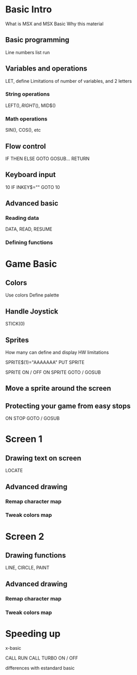 # Basic Intro

What is MSX and MSX Basic
Why this material

## Basic programming
Line numbers
list
run

## Variables and operations

LET, define
Limitations of number of variables, and 2 letters

### String operations

LEFT$(), RIGHT$(), MID$()

### Math operations
SIN(), COS(), etc

## Flow control

IF THEN ELSE
GOTO
GOSUB... RETURN

## Keyboard input

10 IF INKEY$="" GOTO 10

## Advanced basic

### Reading data

DATA, READ, RESUME

### Defining functions

# Game Basic

## Colors

Use colors
Define palette

## Handle Joystick

STICK(0)

## Sprites

How many can define and display
HW limitations

SPRITE$(1)="AAAAAAA"
PUT SPRITE

SPRITE ON / OFF
ON SPRITE GOTO / GOSUB

## Move a sprite around the screen


## Protecting your game from easy stops

ON STOP GOTO / GOSUB

# Screen 1

## Drawing text on screen
LOCATE

## Advanced drawing

### Remap character map

### Tweak colors map

# Screen 2

## Drawing functions
LINE, CIRCLE, PAINT

## Advanced drawing

### Remap character map

### Tweak colors map

# Speeding up

x-basic

CALL RUN
CALL TURBO ON / OFF

differences with estandard basic
